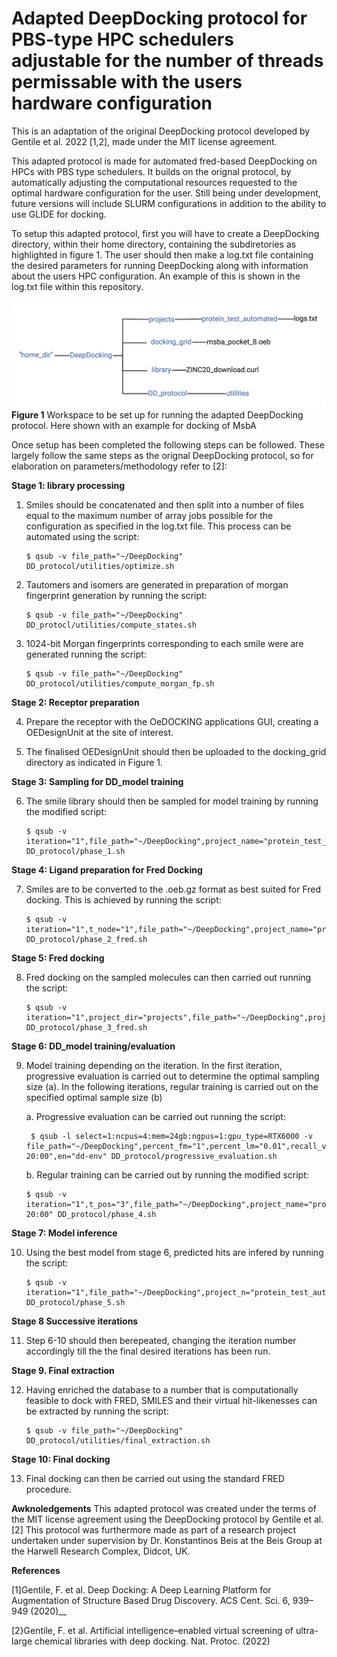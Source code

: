 # Adapted DeepDocking protocol for PBS-type HPC schedulers adjustable for the number of threads permissable with the users hardware configuration
This is an adaptation of the original DeepDocking protocol developed by Gentile et al. 2022 [1,2], made under the MIT license agreement.

This adapted protocol is made for automated fred-based DeepDocking on HPCs with PBS type schedulers. It builds on the orignal protocol, by automatically adjusting the computational resources requested to the optimal hardware configuration for the user. Still being under development, future versions will include SLURM configurations in addition to the ability to use GLIDE for docking.

To setup this adapted protocol, first you will have to create a DeepDocking directory, within their home directory, containing the subdiretories as highlighted in figure 1. The user should then make a log.txt file containing the desired parameters for running DeepDocking along with information about the users HPC configuration. An example of this is shown in the log.txt file within this repository. 

![Alt text](workspace.png?raw=true "Title")
**Figure 1** Workspace to be set up for running the adapted DeepDocking protocol. Here shown with an example for docking of MsbA

Once setup has been completed the following steps can be followed. These largely follow the same steps as the orignal DeepDocking protocol, so for elaboration on parameters/methodology refer to [2]:

**Stage 1: library processing**

1. Smiles should be concatenated and then split into a number of files equal to the maximum
number of array jobs possible for the configuration as specified in the log.txt file. This process
can be  automated using the script:
    ```
    $ qsub -v file_path="~/DeepDocking" DD_protocol/utilities/optimize.sh
    ```
2. Tautomers and isomers are generated in preparation of morgan fingerprint generation
by running the script:
    ```
    $ qsub -v file_path="~/DeepDocking" DD_protocl/utilities/compute_states.sh
    ```
3. 1024-bit Morgan fingerprints corresponding to each smile were are generated running the
script:
    ```
    $ qsub -v file_path="~/DeepDocking" DD_protocol/utilities/compute_morgan_fp.sh
    ```
**Stage 2: Receptor preparation**

4. Prepare the receptor with the OeDOCKING applications GUI, creating a OEDesignUnit at the site of interest.

5. The finalised OEDesignUnit should then be uploaded to the docking_grid directory as indicated
in Figure 1.

**Stage 3: Sampling for DD_model training**

6. The smile library should then be sampled for model training by running the modified script:
    ```
    $ qsub -v iteration="1",file_path="~/DeepDocking",project_name="protein_test_automated",mol="1000000" DD_protocol/phase_1.sh
    ```
    
**Stage 4: Ligand preparation for Fred Docking**

7. Smiles are to be converted to the .oeb.gz format as best suited for Fred docking. This is achieved by running the
script:
    ```
    $ qsub -v iteration="1",t_node="1",file_path="~/DeepDocking",project_name="protein_test_automated" DD_protocol/phase_2_fred.sh
    ```
**Stage 5: Fred docking**

8. Fred docking on the sampled molecules can then carried out running the script:
    ```
    $ qsub -v iteration="1",project_dir="projects",file_path="~/DeepDocking",project_name="protein_test_automated" DD_protocol/phase_3_fred.sh
    ```
**Stage 6: DD_model training/evaluation**

9. Model training depending on the iteration. In the first iteration, progressive evaluation is carried out to determine the optimal sampling size (a). In the following iterations, regular training is carried out on the specified optimal sample size (b)
     
     a. Progressive evaluation can be carried out running the script:
     
    ```
     $ qsub -l select=1:ncpus=4:mem=24gb:ngpus=1:gpu_type=RTX6000 -v file_path="~/DeepDocking",percent_fm="1",percent_lm="0.01",recall_v="0.90",max_s="1000000",min_s="250000",n_s="4",time="00-20:00",en="dd-env" DD_protocol/progressive_evaluation.sh
    ```
      
    b. Regular training can be carried out by running the modified script:
  
    ```
    $ qsub -v iteration="1",t_pos="3",file_path="~/DeepDocking",project_name="protein_test_automated",last_iteration="5",percent_first="1",percent_last="0.01",rec="0.90",time="00-20:00" DD_protocol/phase_4.sh
    ```
    
**Stage 7: Model inference**

10. Using the best model from stage 6, predicted hits are infered by running the script:
    ```
    $ qsub -v iteration="1",file_path="~/DeepDocking",project_n="protein_test_automated",recall_v="0.90" DD_protocol/phase_5.sh
    ```
**Stage 8 Successive iterations**

11. Step 6-10 should then berepeated, changing the iteration number accordingly till the the final desired iterations has been run.

**Stage 9. Final extraction**

12. Having enriched the database to a number that is computationally feasible to dock with FRED, SMILES and their virtual hit-likenesses can be extracted by running the script:
    ```
    $ qsub -v file_path="~/DeepDocking" DD_protocol/utilities/final_extraction.sh
    ```
**Stage 10: Final docking**

13. Final docking can then be carried out using the standard FRED procedure.



**Awknoledgements**
This adapted protocol was created under the terms of the MIT license agreement using the DeepDocking protocol by  Gentile et al. [2] 
This protocol was furthermore made as part of a research project undertaken under supervision by Dr. Konstantinos Beis at the Beis Group at the Harwell Research Complex, Didcot, UK. 


**References**

[1]Gentile, F. et al. Deep Docking: A Deep Learning Platform for Augmentation of Structure Based Drug Discovery. ACS Cent. Sci. 6, 939–949 (2020)__

[2}Gentile, F. et al. Artificial intelligence–enabled virtual screening of ultra-large chemical libraries with deep docking. Nat. Protoc. (2022)
